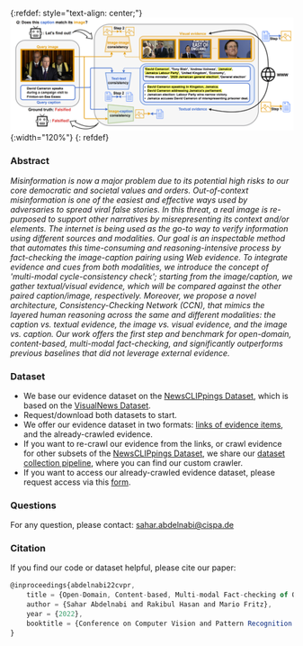 {:refdef: style="text-align: center;"}
![teaser](teaser.PNG){:width="120%"}
{: refdef}

### Abstract
*Misinformation is now a major problem due to its potential high risks to our core democratic and societal values and orders. Out-of-context misinformation is one of the easiest and effective ways used by adversaries to spread viral false stories. In this threat, a real image is re-purposed to support other narratives by misrepresenting its context and/or elements. The internet is being used as the go-to way to verify information using different sources and modalities. Our goal is an inspectable method that automates this time-consuming and reasoning-intensive process by fact-checking the image-caption pairing using Web evidence. To integrate evidence and cues from both modalities, we introduce the concept of 'multi-modal cycle-consistency check'; starting from the image/caption, we gather textual/visual evidence, which will be compared against the other paired caption/image, respectively. Moreover, we propose a novel architecture, Consistency-Checking Network (CCN), that mimics the layered human reasoning across the same and different modalities: the caption vs. textual evidence, the image vs. visual evidence, and the image vs. caption. Our work offers the first step and benchmark for open-domain, content-based, multi-modal fact-checking, and significantly outperforms previous baselines that did not leverage external evidence.*

### Dataset
- We base our evidence dataset on the [NewsCLIPpings Dataset](https://github.com/g-luo/news_clippings), which is based on the [VisualNews Dataset](https://github.com/FuxiaoLiu/VisualNews-Repository).
- Request/download both datasets to start. 
- We offer our evidence dataset in two formats: [links of evidence items](https://github.com/S-Abdelnabi/OoC-multi-modal-fc/tree/main/evidence_links), and the already-crawled evidence. 
- If you want to re-crawl our evidence from the links, or crawl evidence for other subsets of the [NewsCLIPpings Dataset](https://github.com/g-luo/news_clippings), we share our [dataset collection pipeline](https://github.com/S-Abdelnabi/OoC-multi-modal-fc/tree/main/dataset_collection), where you can find our custom crawler. 
- If you want to access our already-crawled evidence dataset, please request access via this [form](https://forms.gle/HZeUK1EEveGF9yEV9).

### Questions 
For any question, please contact: sahar.abdelnabi@cispa.de

### Citation ###
If you find our code or dataset helpful, please cite our paper:
```javascript
@inproceedings{abdelnabi22cvpr,
    title = {Open-Domain, Content-based, Multi-modal Fact-checking of Out-of-Context Images via Online Resources},
    author = {Sahar Abdelnabi and Rakibul Hasan and Mario Fritz},
    year = {2022},
    booktitle = {Conference on Computer Vision and Pattern Recognition (CVPR)}
}
```



